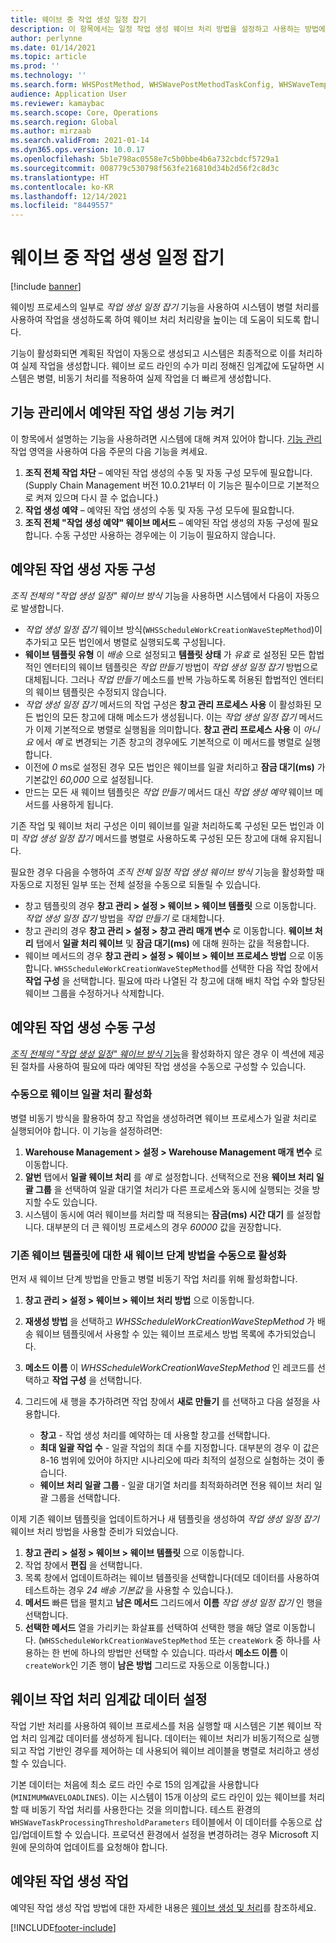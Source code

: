 ```yaml
---
title: 웨이브 중 작업 생성 일정 잡기
description: 이 항목에서는 일정 작업 생성 웨이브 처리 방법을 설정하고 사용하는 방법에 대해 설명합니다.
author: perlynne
ms.date: 01/14/2021
ms.topic: article
ms.prod: ''
ms.technology: ''
ms.search.form: WHSPostMethod, WHSWavePostMethodTaskConfig, WHSWaveTemplateTable, WHSParameters, WHSWaveTableListPage, WHSWorkTableListPage, WHSWorkTable, BatchJobEnhanced, WHSPlannedWorkOrder
audience: Application User
ms.reviewer: kamaybac
ms.search.scope: Core, Operations
ms.search.region: Global
ms.author: mirzaab
ms.search.validFrom: 2021-01-14
ms.dyn365.ops.version: 10.0.17
ms.openlocfilehash: 5b1e798ac0558e7c5b0bbe4b6a732cbdcf5729a1
ms.sourcegitcommit: 008779c530798f563fe216810d34b2d56f2c8d3c
ms.translationtype: HT
ms.contentlocale: ko-KR
ms.lasthandoff: 12/14/2021
ms.locfileid: "8449557"
---
```

# <a name="schedule-work-creation-during-wave"></a>웨이브 중 작업 생성 일정 잡기

[!include [banner](../../includes/banner.md)]

웨이빙 프로세스의 일부로 *작업 생성 일정 잡기* 기능을 사용하여 시스템이 병렬 처리를 사용하여 작업을 생성하도록 하여 웨이브 처리 처리량을 높이는 데 도움이 되도록 합니다.

기능이 활성화되면 계획된 작업이 자동으로 생성되고 시스템은 최종적으로 이를 처리하여 실제 작업을 생성합니다. 웨이브 로드 라인의 수가 미리 정해진 임계값에 도달하면 시스템은 병렬, 비동기 처리를 적용하여 실제 작업을 더 빠르게 생성합니다.

## <a name="turn-on-the-scheduled-work-creation-features-in-feature-management"></a>기능 관리에서 예약된 작업 생성 기능 켜기

이 항목에서 설명하는 기능을 사용하려면 시스템에 대해 켜져 있어야 합니다. [기능 관리](../../fin-ops-core/fin-ops/get-started/feature-management/feature-management-overview.md) 작업 영역을 사용하여 다음 주문의 다음 기능을 켜세요.

1. **조직 전체 작업 차단** – 예약된 작업 생성의 수동 및 자동 구성 모두에 필요합니다. (Supply Chain Management 버전 10.0.21부터 이 기능은 필수이므로 기본적으로 켜져 있으며 다시 끌 수 없습니다.)
1. **작업 생성 예약** – 예약된 작업 생성의 수동 및 자동 구성 모두에 필요합니다.
1. **조직 전체 "작업 생성 예약" 웨이브 메서드** – 예약된 작업 생성의 자동 구성에 필요합니다. 수동 구성만 사용하는 경우에는 이 기능이 필요하지 않습니다.

<a name="Auto-enable-schedule-work-creation"></a>

## <a name="automatically-configure-scheduled-work-creation"></a>예약된 작업 생성 자동 구성

*조직 전체의 "작업 생성 일정" 웨이브 방식* 기능을 사용하면 시스템에서 다음이 자동으로 발생합니다.

- *작업 생성 일정 잡기* 웨이브 방식(`WHSScheduleWorkCreationWaveStepMethod`)이 추가되고 모든 법인에서 병렬로 실행되도록 구성됩니다.
- **웨이브 템플릿 유형** 이 *배송* 으로 설정되고 **템플릿 상태** 가 *유효* 로 설정된 모든 합법적인 엔터티의 웨이브 템플릿은 *작업 만들기* 방법이 *작업 생성 일정 잡기* 방법으로 대체됩니다. 그러나 *작업 만들기* 메소드를 반복 가능하도록 허용된 합법적인 엔터티의 웨이브 템플릿은 수정되지 않습니다.
- *작업 생성 일정 잡기* 메서드의 작업 구성은 **창고 관리 프로세스 사용** 이 활성화된 모든 법인의 모든 창고에 대해 메소드가 생성됩니다. 이는 *작업 생성 일정 잡기* 메서드가 이제 기본적으로 병렬로 실행됨을 의미합니다. **창고 관리 프로세스 사용** 이 *아니요* 에서 *예* 로 변경되는 기존 창고의 경우에도 기본적으로 이 메서드를 병렬로 실행합니다.
- 이전에 *0* ms로 설정된 경우 모든 법인은 웨이브를 일괄 처리하고 **잠금 대기(ms)** 가 기본값인 *60,000* 으로 설정됩니다.
- 만드는 모든 새 웨이브 템플릿은 *작업 만들기* 메서드 대신 *작업 생성 예약* 웨이브 메서드를 사용하게 됩니다.

기존 작업 및 웨이브 처리 구성은 이미 웨이브를 일괄 처리하도록 구성된 모든 법인과 이미 *작업 생성 일정 잡기* 메서드를 병렬로 사용하도록 구성된 모든 창고에 대해 유지됩니다.

필요한 경우 다음을 수행하여 *조직 전체 일정 작업 생성 웨이브 방식* 기능을 활성화할 때 자동으로 지정된 일부 또는 전체 설정을 수동으로 되돌릴 수 있습니다.

- 창고 템플릿의 경우 **창고 관리 \> 설정 \> 웨이브 \> 웨이브 템플릿** 으로 이동합니다. *작업 생성 일정 잡기* 방법을 *작업 만들기* 로 대체합니다.
- 창고 관리의 경우 **창고 관리 \> 설정 \> 창고 관리 매개 변수** 로 이동합니다. **웨이브 처리** 탭에서 **일괄 처리 웨이브** 및 **잠금 대기(ms)** 에 대해 원하는 값을 적용합니다.
- 웨이브 메서드의 경우 **창고 관리 \> 설정 \> 웨이브 \> 웨이브 프로세스 방법** 으로 이동합니다. `WHSScheduleWorkCreationWaveStepMethod`를 선택한 다음 작업 창에서 **작업 구성** 을 선택합니다. 필요에 따라 나열된 각 창고에 대해 배치 작업 수와 할당된 웨이브 그룹을 수정하거나 삭제합니다.

## <a name="manually-configure-scheduled-work-creation"></a>예약된 작업 생성 수동 구성

[*조직 전체의 "작업 생성 일정" 웨이브 방식* 기능](#Auto-enable-schedule-work-creation)을 활성화하지 않은 경우 이 섹션에 제공된 절차를 사용하여 필요에 따라 예약된 작업 생성을 수동으로 구성할 수 있습니다.

### <a name="manually-enable-batch-processing-of-waves"></a>수동으로 웨이브 일괄 처리 활성화

병렬 비동기 방식을 활용하여 창고 작업을 생성하려면 웨이브 프로세스가 일괄 처리로 실행되어야 합니다. 이 기능을 설정하려면:

1. **Warehouse Management \> 설정 \> Warehouse Management 매개 변수** 로 이동합니다.
1. **알번** 탭에서 **일괄 웨이브 처리** 를 *예* 로 설정합니다. 선택적으로 전용 **웨이브 처리 일괄 그룹** 을 선택하여 일괄 대기열 처리가 다른 프로세스와 동시에 실행되는 것을 방지할 수도 있습니다.
1. 시스템이 동시에 여러 웨이브를 처리할 때 적용되는 **잠금(ms) 시간 대기** 를 설정합니다. 대부분의 더 큰 웨이빙 프로세스의 경우 *60000* 값을 권장합니다.

### <a name="manually-enable-the-new-wave-step-method-for-existing-wave-templates"></a>기존 웨이브 템플릿에 대한 새 웨이브 단계 방법을 수동으로 활성화

먼저 새 웨이브 단계 방법을 만들고 병렬 비동기 작업 처리를 위해 활성화합니다.

1. **창고 관리 \> 설정 \> 웨이브 \> 웨이브 처리 방법** 으로 이동합니다.
1. **재생성 방법** 을 선택하고 *WHSScheduleWorkCreationWaveStepMethod* 가 배송 웨이브 템플릿에서 사용할 수 있는 웨이브 프로세스 방법 목록에 추가되었습니다.
1. **메소드 이름** 이 *WHSScheduleWorkCreationWaveStepMethod* 인 레코드를 선택하고 **작업 구성** 을 선택합니다.
1. 그리드에 새 행을 추가하려면 작업 창에서 **새로 만들기** 를 선택하고 다음 설정을 사용합니다.

    - **창고** - 작업 생성 처리를 예약하는 데 사용할 창고를 선택합니다.
    - **최대 일괄 작업 수** - 일괄 작업의 최대 수를 지정합니다. 대부분의 경우 이 값은 8-16 범위에 있어야 하지만 시나리오에 따라 최적의 설정으로 실험하는 것이 좋습니다.
    - **웨이브 처리 일괄 그룹** - 일괄 대기열 처리를 최적화하려면 전용 웨이브 처리 일괄 그룹을 선택합니다.

이제 기존 웨이브 템플릿을 업데이트하거나 새 템플릿을 생성하여 *작업 생성 일정 잡기* 웨이브 처리 방법을 사용할 준비가 되었습니다.

1. **창고 관리 \> 설정 \> 웨이브 \> 웨이브 템플릿** 으로 이동합니다.
1. 작업 창에서 **편집** 을 선택합니다.
1. 목록 창에서 업데이트하려는 웨이브 템플릿을 선택합니다(데모 데이터를 사용하여 테스트하는 경우 *24 배송 기본값* 을 사용할 수 있습니다.).
1. **메서드** 빠른 탭을 펼치고 **남은 메서드** 그리드에서 **이름** *작업 생성 일정 잡기* 인 행을 선택합니다.
1. **선택한 메서드** 열을 가리키는 화살표를 선택하여 선택한 행을 해당 열로 이동합니다. (`WHSScheduleWorkCreationWaveStepMethod` 또는 `createWork` 중 하나를 사용하는 한 번에 하나의 방법만 선택할 수 있습니다. 따라서 **메소드 이름** 이 `createWork`인 기존 행이 **남은 방법** 그리드로 자동으로 이동합니다.)

## <a name="set-wave-task-processing-threshold-data"></a>웨이브 작업 처리 임계값 데이터 설정

작업 기반 처리를 사용하여 웨이브 프로세스를 처음 실행할 때 시스템은 기본 웨이브 작업 처리 임계값 데이터를 생성하게 됩니다. 데이터는 웨이브 처리가 비동기적으로 실행되고 작업 기반인 경우를 제어하는 데 사용되어 웨이브 레이블을 병렬로 처리하고 생성할 수 있습니다.

기본 데이터는 처음에 최소 로드 라인 수로 15의 임계값을 사용합니다(`MINIMUMWAVELOADLINES`). 이는 시스템이 15개 이상의 로드 라인이 있는 웨이브를 처리할 때 비동기 작업 처리를 사용한다는 것을 의미합니다. 테스트 환경의 `WHSWaveTaskProcessingThresholdParameters` 테이블에서 이 데이터를 수동으로 삽입/업데이트할 수 있습니다. 프로덕션 환경에서 설정을 변경하려는 경우 Microsoft 지원에 문의하여 업데이트를 요청해야 합니다.

## <a name="work-with-the-scheduled-work-creation"></a>예약된 작업 생성 작업

예약된 작업 생성 작업 방법에 대한 자세한 내용은 [웨이브 생성 및 처리](wave-processing.md)를 참조하세요. 


[!INCLUDE[footer-include](../../includes/footer-banner.md)]

